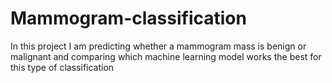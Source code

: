 # Mammogram-classification
In this project I am predicting whether a mammogram mass is benign or malignant and comparing which machine learning model works the best for this type of classification
